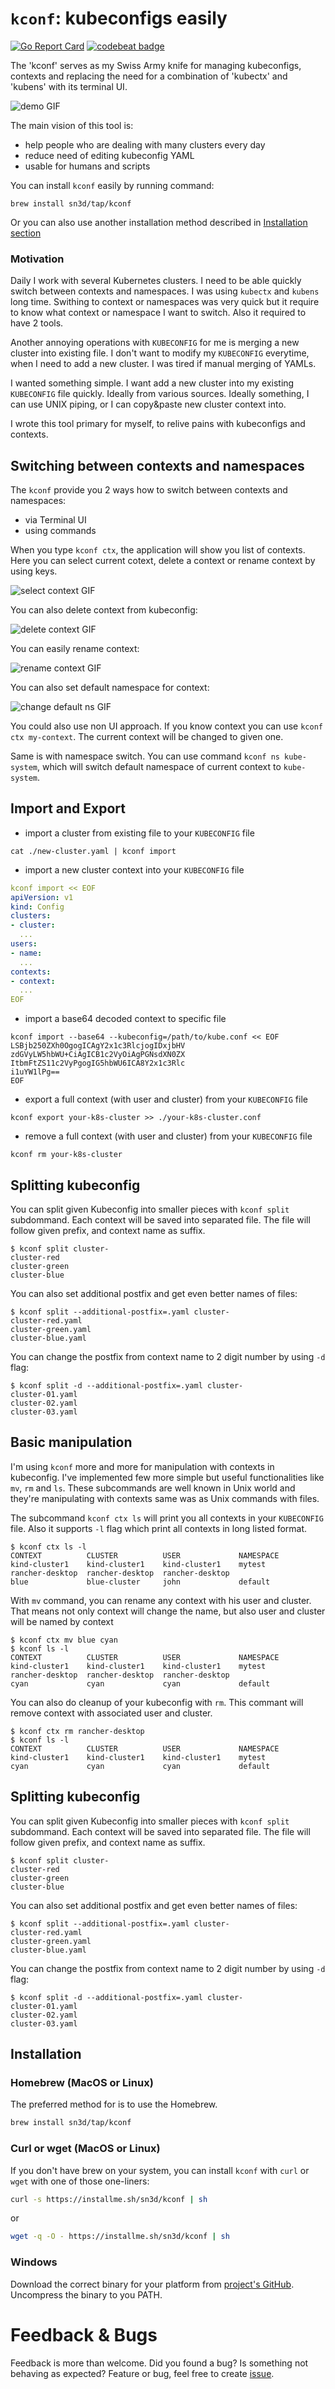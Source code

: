 # `kconf`: kubeconfigs easily

[![Go Report Card](https://goreportcard.com/badge/github.com/sn3d/kconf)](https://goreportcard.com/report/github.com/sn3d/kconf)
[![codebeat badge](https://codebeat.co/badges/4d9db5e8-918f-4561-a9de-5c27c1f509ad)](https://codebeat.co/projects/github-com-sn3d-kconf-main)

The 'kconf' serves as my Swiss Army knife for managing kubeconfigs, contexts 
and replacing the need for a combination of 'kubectx' and 'kubens' with its 
terminal UI.

![demo GIF](img/demo.gif)

The main vision of this tool is:

- help people who are dealing with many clusters every day
- reduce need of editing kubeconfig YAML
- usable for humans and scripts

You can install `kconf` easily by running command:

```
brew install sn3d/tap/kconf
```

Or you can also use another installation method described in 
[Installation section](#installation)

### Motivation

Daily I work with several Kubernetes clusters. I need to be able quickly switch
between contexts and namespaces. I was using `kubectx` and `kubens` long time.
Swithing to context or namespaces was very quick but it require to know what
context or namespace I want to switch. Also it required to have 2 tools.

Another annoying operations with `KUBECONFIG` for me is merging a new cluster
into existing file. I don't want to modify my `KUBECONFIG` everytime, when I
need to add a new cluster. I was tired if manual merging of YAMLs.

I wanted something simple. I want add a new cluster into my existing
`KUBECONFIG` file quickly. Ideally from various sources. Ideally something, I
can use UNIX piping, or I can copy&paste new cluster context into.

I wrote this tool primary for myself, to relive pains with kubeconfigs and 
contexts.

## Switching between contexts and namespaces

The `kconf` provide you 2 ways how to switch between contexts and namespaces:

- via Terminal UI
- using commands

When you type `kconf ctx`, the application will show you list of contexts. Here 
you can select current cotext, delete a context or rename context by using keys.

![select context GIF](img/select-ctx.gif)

You can also delete context from kubeconfig:

![delete context GIF](img/delete-ctx.gif)

You can easily rename context:

![rename context GIF](img/rename-ctx.gif)

You can also set default namespace for context:

![change default ns GIF](img/change-ns.gif)

You could also use non UI approach. If you know context you can use 
`kconf ctx my-context`. The current context will be changed to given one. 

Same is with namespace switch. You can use command `kconf ns kube-system`,
which will switch default namespace of current context to `kube-system`.

## Import and Export

- import a cluster from existing file to your `KUBECONFIG` file

```shell
cat ./new-cluster.yaml | kconf import
```

- import a new cluster context into your `KUBECONFIG` file

```yaml
kconf import << EOF
apiVersion: v1
kind: Config
clusters:
- cluster:
  ...
users:
- name:
  ...
contexts:
- context:
  ...
EOF
```

- import a base64 decoded context to specific file

```shell
kconf import --base64 --kubeconfig=/path/to/kube.conf << EOF
LSBjb250ZXh0OgogICAgY2x1c3RlcjogIDxjbHV
zdGVyLW5hbWU+CiAgICB1c2VyOiAgPGNsdXN0ZX
ItbmFtZS11c2VyPgogIG5hbWU6ICA8Y2x1c3Rlc
i1uYW1lPg==
EOF
```

- export a full context (with user and cluster) from your `KUBECONFIG` file

```shell
kconf export your-k8s-cluster >> ./your-k8s-cluster.conf
```

- remove a full context (with user and cluster) from your
`KUBECONFIG` file

```shell
kconf rm your-k8s-cluster
```

## Splitting kubeconfig

You can split given Kubeconfig into smaller pieces with `kconf split` subdommand. 
Each context will be saved into separated file. The file will follow given prefix, 
and context name as suffix.

```shell
$ kconf split cluster-
cluster-red
cluster-green
cluster-blue
```

You can also set additional postfix and get even better names of files:

```shell
$ kconf split --additional-postfix=.yaml cluster-
cluster-red.yaml
cluster-green.yaml
cluster-blue.yaml
```

You can change the postfix from context name to 2 digit number by using `-d` flag:

```shell
$ kconf split -d --additional-postfix=.yaml cluster-
cluster-01.yaml
cluster-02.yaml
cluster-03.yaml
```

## Basic manipulation

I'm using `kconf` more and more for manipulation with contexts in kubeconfig.
I've implemented few more simple but useful functionalities like `mv`, `rm` 
and `ls`. These subcommands are well known in Unix world and they're manipulating
with contexts same was as Unix commands with files.


The subcommand `kconf ctx ls` will print you all contexts in your `KUBECONFIG` 
file. Also it supports `-l` flag which print all contexts in long listed 
format.

```shell
$ kconf ctx ls -l                                                                                                                                     
CONTEXT          CLUSTER          USER             NAMESPACE
kind-cluster1    kind-cluster1    kind-cluster1    mytest
rancher-desktop  rancher-desktop  rancher-desktop
blue             blue-cluster     john             default
```

With `mv` command, you can rename any context with his user and cluster. 
That means not only context will change the name, but also user and cluster
will be named by context

```shell
$ kconf ctx mv blue cyan
$ kconf ls -l
CONTEXT          CLUSTER          USER             NAMESPACE
kind-cluster1    kind-cluster1    kind-cluster1    mytest
rancher-desktop  rancher-desktop  rancher-desktop
cyan             cyan             cyan             default
```

You can also do cleanup of your kubeconfig with `rm`. This commant will remove 
context with associated user and cluster.

```shell
$ kconf ctx rm rancher-desktop
$ kconf ls -l                                                                                                                                     
CONTEXT          CLUSTER          USER             NAMESPACE
kind-cluster1    kind-cluster1    kind-cluster1    mytest
cyan             cyan             cyan             default
```

## Splitting kubeconfig

You can split given Kubeconfig into smaller pieces with `kconf split` subdommand. 
Each context will be saved into separated file. The file will follow given prefix, 
and context name as suffix.

```shell
$ kconf split cluster-
cluster-red
cluster-green
cluster-blue
```

You can also set additional postfix and get even better names of files:

```shell
$ kconf split --additional-postfix=.yaml cluster-
cluster-red.yaml
cluster-green.yaml
cluster-blue.yaml
```

You can change the postfix from context name to 2 digit number by using `-d` flag:

```shell
$ kconf split -d --additional-postfix=.yaml cluster-
cluster-01.yaml
cluster-02.yaml
cluster-03.yaml
```

## Installation

### Homebrew (MacOS or Linux)

The preferred method for is to use the Homebrew.

```bash
brew install sn3d/tap/kconf
```

### Curl or wget (MacOS or Linux)

If you don't have brew on your system, you can install `kconf` 
with `curl` or `wget` with one of those one-liners:

```bash
curl -s https://installme.sh/sn3d/kconf | sh
```

or

```bash
wget -q -O - https://installme.sh/sn3d/kconf | sh
```

### Windows

Download the correct binary for your platform from [project's GitHub](https://github.com/sn3d/kconf/releases/).
Uncompress the binary to you PATH.

# Feedback & Bugs

Feedback is more than welcome. Did you found a bug? Is something not behaving as expected? Feature or bug, feel free to create [issue](https://github.com/sn3d/kconf/issues).
